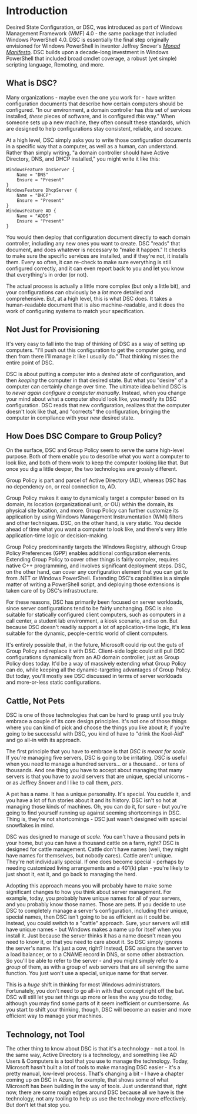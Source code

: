 # Introduction

Desired State Configuration, or DSC, was introduced as part of Windows Management Framework (WMF) 4.0 - the same package that included Windows PowerShell 4.0. DSC is essentially the final step originally envisioned for Windows PowerShell in inventor Jeffrey Snover's _[Monad Manifesto](https://leanpub.com/themonadmanifestoannotated)_. DSC builds upon a decade-long investment in Windows PowerShell that included broad cmdlet coverage, a robust (yet simple) scripting language, Remoting, and more. 

## What is DSC?
Many organizations - maybe even the one you work for - have written configuration documents that describe how certain computers should be configured. "In our environment, a domain controller has _this_ set of services installed, _these_ pieces of software, and is configured _this_ way." When someone sets up a new machine, they often consult these standards, which are designed to help configurations stay consistent, reliable, and secure.

At a high level, DSC simply asks you to write those configuration documents in a specific way that a computer, as well as a human, can understand. Rather than simply writing, "a domain controller should have Active Directory, DNS, and DHCP installed," you might write it like this:

```
WindowsFeature DnsServer {
	Name = "DNS"
	Ensure = "Present"
}
WindowsFeature DhcpServer {
	Name = "DHCP"
	Ensure = "Present"
}
WindowsFeature AD {
	Name = "ADDS"
	Ensure = "Present"
}
```

You would then deploy that configuration document directly to each domain controller, including any new ones you want to create. DSC "reads" that document, and does whatever is necessary to "make it happen." It checks to make sure the specific services are installed, and if they're not, it installs them. Every so often, it can re-check to make sure everything is still configured correctly, and it can even report back to you and let you know that everything's in order (or not).

The actual process is actually a little more complex (but only a little bit), and your configurations can obviously be a _lot_ more detailed and comprehensive. But, at a high level, this is what DSC does. It takes a human-readable document that is also machine-readable, and it does the work of configuring systems to match your specification.

## Not Just for Provisioning
It's very easy to fall into the trap of thinking of DSC as a way of setting up computers. "I'll push out this configuration to get the computer going, and then from there I'll manage it like I usually do." That thinking misses the entire point of DSC. 

DSC is about putting a computer into a _desired state_ of configuration, and then _keeping_ the computer in that desired state. But what you "desire" of a computer can certainly change over time. The ultimate idea behind DSC is to _never again configure a computer manually_. Instead, when you change your mind about what a computer should look like, you modify its DSC configuration. DSC reads that new configuration, realizes that the computer doesn't look like that, and "corrects" the configuration, bringing the computer in compliance with your _new_ desired state.

## How Does DSC Compare to Group Policy?
On the surface, DSC and Group Policy seem to serve the same high-level purpose. Both of them enable you to describe what you want a computer to look like, and both of them work to keep the computer looking like that. But once you dig a little deeper, the two technologies are grossly different.

Group Policy is part and parcel of Active Directory (AD), whereas DSC has no dependency on, or real connection to, AD. 

Group Policy makes it easy to dynamically target a computer based on its domain, its location (organizational unit, or OU) within the domain, its physical site location, and more. Group Policy can further customize its application by using Windows Management Instrumentation (WMI) filters and other techniques. DSC, on the other hand, is very static. You decide ahead of time what you want a computer to look like, and there's very little application-time logic or decision-making.

Group Policy predominantly targets the Windows Registry, although Group Policy Preferences (GPP) enables additional configuration elements. Extending Group Policy to cover other things is fairly complex, requires native C++ programming, and involves significant deployment steps. DSC, on the other hand, can cover any configuration element that you can get to from .NET or Windows PowerShell. Extending DSC's capabilities is a simple matter of writing a PowerShell script, and deploying those extensions is taken care of by DSC's infrastructure.

For these reasons, DSC has primarily been focused on server workloads, since server configurations tend to be fairly unchanging. DSC is also suitable for statically configured client computers, such as computers in a call center, a student lab environment, a kiosk scenario, and so on. But because DSC doesn't readily support a lot of application-time logic, it's less suitable for the dynamic, people-centric world of client computers.

It's entirely possible that, in the future, Microsoft could rip out the guts of Group Policy and replace it with DSC. Client-side logic could still pull DSC configurations dynamically from an AD domain controller, just as Group Policy does today. It'd be a way of massively extending what Group Policy can do, while keeping all the dynamic-targeting advantages of Group Policy. But today, you'll mostly see DSC discussed in terms of server workloads and more-or-less static configurations.

## Cattle, Not Pets
DSC is one of those technologies that can be hard to grasp until you truly embrace a couple of its core design principles. It's not one of those things where you can kind of pick and choose the things you like about it; if you're going to be successful with DSC, you kind of have to "drink the Kool-Aid" and go all-in with its approach.

The first principle that you have to embrace is that _DSC is meant for scale_. If you're managing five servers, DSC is going to be irritating. DSC is useful when you need to manage a hundred servers... or a thousand... or tens of thousands. And one thing you have to accept about managing that many servers is that you have to avoid servers that are unique, special unicorns - or as Jeffrey Snover and I like to call them, _pets_. 

A pet has a name. It has a unique personality. It's special. You cuddle it, and you have a lot of fun stories about it and its history. DSC isn't so hot at managing those kinds of machines. Oh, you can do it, for sure - but you're going to find yourself running up against seeming shortcomings in DSC. Thing is, they're not shortcomings - DSC just wasn't designed with special snowflakes in mind.

DSC was designed to manage _at scale_. You can't have a thousand pets in your home, but you can have a thousand cattle on a farm, right? DSC is designed for cattle management. Cattle don't have names (well, they might have names for themselves, but nobody cares). Cattle aren't unique. They're not individually special. If one does become special - perhaps by needing customized living arrangements and a 401(k) plan - you're likely to just shoot it, eat it, and go back to managing the herd.

Adopting this approach means you will probably have to make some significant changes to how you think about server management. For example, today, you probably have unique names for all of your servers, and you probably know those names. Those are pets. If you decide to use DSC to completely manage a server's configuration, including their unique, special names, then DSC isn't going to be as efficient as it could be. Instead, you could switch to a "cattle" approach. Sure, your servers will still have unique names - but Windows makes a name up for itself when you install it. Just because the server thinks it has a name doesn't mean you need to know it, or that you need to care about it. So DSC simply ignores the server's name. It's just a cow, right? Instead, DSC assigns the server to a load balancer, or to a CNAME record in DNS, or some other abstraction. So you'll be able to refer to the server - and you might simply refer to a _group_ of them, as with a group of web servers that are all serving the same function. You just won't use a special, unique name for that server. 

This is a _huge_ shift in thinking for most Windows administrators. Fortunately, you don't need to go all-in with that concept right off the bat. DSC will still let you set things up more or less the way you do today, although you may find some parts of it seem inefficient or cumbersome. As you start to shift your thinking, though, DSC will become an easier and more efficient way to manage your machines.

## Technology, not Tool
The other thing to know about DSC is that it's a technology - not a tool. In the same way, Active Directory is a technology, and something like AD Users & Computers is a tool that you use to manage the technology. Today, Microsoft hasn't built a lot of tools to make managing DSC easier - it's a pretty manual, low-level process. That's changing a bit - I have a chapter coming up on DSC in Azure, for example, that shows some of what Microsoft has been building in the way of tools. Just understand that, right now, there are some rough edges around DSC because all we have is the technology, not any tooling to help us use the technology more effectively. But don't let that stop you.
